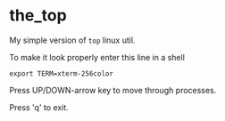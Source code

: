# the_top
My simple version of `top` linux util.

To make it look properly enter this line in a shell
```
export TERM=xterm-256color
```
Press UP/DOWN-arrow key to move through processes.

Press 'q' to exit.
